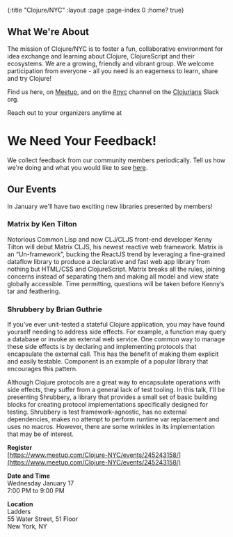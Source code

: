 {:title "Clojure/NYC"
 :layout :page
 :page-index 0
 :home? true}

## What We're About

The mission of Clojure/NYC is to foster a fun, collaborative environment for
idea exchange and learning about Clojure, ClojureScript and their ecosystems. We are a
growing, friendly and vibrant group. We welcome participation from everyone - all you
need is an eagerness to learn, share and try Clojure!

Find us here, on [Meetup](https://www.meetup.com/Clojure-NYC/), and on the [#nyc](https://clojurians.slack.com/messages/nyc/)
channel on the [Clojurians](http://clojurians.net/) Slack org.

Reach out to your organizers anytime at
<a href="javascript:location='mailto:\u006f\u0072\u0067\u0040\u0063\u006c\u006f\u006a\u0075\u0072\u0065\u002e\u006e\u0079\u0063';void 0"><script type="text/javascript">document.write('\u006f\u0072\u0067\u0040\u0063\u006c\u006f\u006a\u0075\u0072\u0065\u002e\u006e\u0079\u0063')</script></a>

# We Need Your Feedback!

We collect feedback from our community members periodically. Tell us how we're doing and what you would like to
see [here](https://goo.gl/forms/LzsHMoK1tJwyRJQt1).

## Our Events

In January we'll have two exciting new libraries presented by members!

### Matrix by Ken Tilton

Notorious Common Lisp and now CLJ/CLJS front-end developer Kenny Tilton will
debut Matrix CLJS, his newest reactive web framework. Matrix is an
“Un-framework”, bucking the ReactJS trend by leveraging a fine-grained dataflow
library to produce a declarative and fast web app library from nothing but
HTML/CSS and ClojureScript. Matrix breaks all the rules, joining concerns
instead of separating them and making all model and view state globally
accessible. Time permitting, questions will be taken before Kenny’s tar and
feathering.

### Shrubbery by Brian Guthrie

If you've ever unit-tested a stateful Clojure application, you may have found
yourself needing to address side effects. For example, a function may query a
database or invoke an external web service. One common way to manage these side
effects is by declaring and implementing protocols that encapsulate the
external call. This has the benefit of making them explicit and easily
testable. Component is an example of a popular library that encourages this
pattern.

Although Clojure protocols are a great way to encapsulate operations with side
effects, they suffer from a general lack of test tooling. In this talk, I'll be
presenting Shrubbery, a library that provides a small set of basic building
blocks for creating protocol implementations specifically designed for testing.
Shrubbery is test framework-agnostic, has no external dependencies, makes no
attempt to perform runtime var replacement and uses no macros. However, there
are some wrinkles in its implementation that may be of interest.

**Register**
<br>
[https://www.meetup.com/Clojure-NYC/events/245243158/](https://www.meetup.com/Clojure-NYC/events/245243158/)

**Date and Time**
<br>
Wednesday January 17
<br>
7:00 PM to 9:00 PM

**Location**
<br>
Ladders
<br>
55 Water Street, 51 Floor
<br>
New York, NY
